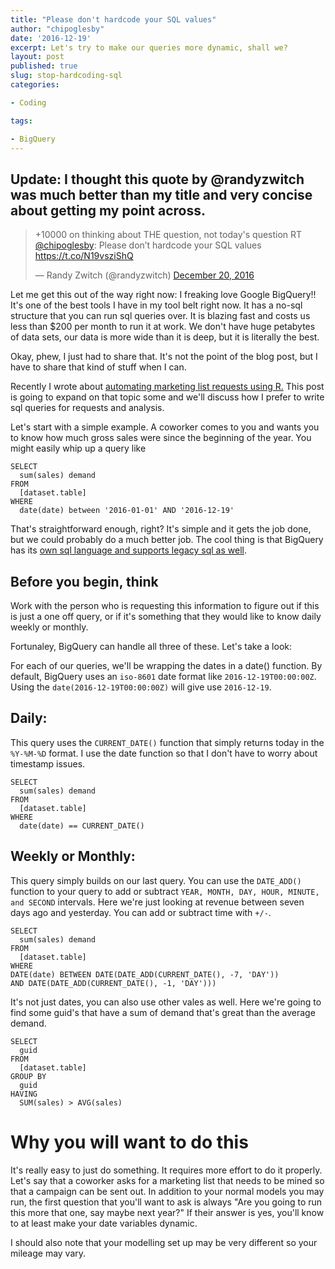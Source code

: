 ```yaml
---
title: "Please don't hardcode your SQL values"
author: "chipoglesby"
date: '2016-12-19'
excerpt: Let's try to make our queries more dynamic, shall we?
layout: post
published: true
slug: stop-hardcoding-sql
categories:

- Coding

tags:

- BigQuery
---
```

## Update: I thought this quote by @randyzwitch was much better than my title and very concise about getting my point across.
<blockquote class="twitter-tweet" data-lang="en"><p lang="en" dir="ltr">+10000 on thinking about THE question, not today&#39;s question RT <a href="https://twitter.com/chipoglesby">@chipoglesby</a>: Please don’t hardcode your SQL values <a href="https://t.co/N19vsziShQ">https://t.co/N19vsziShQ</a></p>&mdash; Randy Zwitch (@randyzwitch) <a href="https://twitter.com/randyzwitch/status/811343722092892160">December 20, 2016</a></blockquote>
<script async src="//platform.twitter.com/widgets.js" charset="utf-8"></script>

Let me get this out of the way right now: I freaking love Google BigQuery!! It's
one of the best tools I have in my tool belt right now. It has a no-sql
structure that you can run sql queries over. It is blazing fast and costs us
less than $200 per month to run it at work. We don't have huge petabytes of
data sets, our data is more wide than it is deep, but it is literally the best.

Okay, phew, I just had to share that. It's not the point of the blog post, but
I have to share that kind of stuff when I can.

Recently I wrote about [automating marketing list requests using R.](http://www.chipoglesby.com/2016/12/complex-list-requests/)
This post is going to expand on that topic some and we'll discuss how I prefer
to write sql queries for requests and analysis.

Let's start with a simple example. A coworker comes to you and wants you to know
how much gross sales were since the beginning of the year. You might easily whip
up a query like

````
SELECT
  sum(sales) demand
FROM
  [dataset.table]
WHERE
  date(date) between '2016-01-01' AND '2016-12-19'
````

That's straightforward enough, right? It's simple and it gets the job done, but
we could probably do a much better job. The cool thing is that BigQuery has its
[own sql language and supports legacy sql as well](https://cloud.google.com/bigquery/docs/reference/legacy-sql).

## Before you begin, think
Work with the person who is requesting this information to figure out if this is
just a one off query, or if it's something that they would like to know daily
weekly or monthly.

Fortunaley, BigQuery can handle all three of these. Let's take a look:

For each of our queries, we'll be wrapping the dates in a date() function. By
default, BigQuery uses an `iso-8601` date format like `2016-12-19T00:00:00Z`.
Using the `date(2016-12-19T00:00:00Z)` will give use `2016-12-19`.

## Daily:
This query uses the `CURRENT_DATE()` function that simply returns today in the
`%Y-%M-%D` format. I use the date function so that I don't have to worry about
timestamp issues.

````
SELECT
  sum(sales) demand
FROM
  [dataset.table]
WHERE
  date(date) == CURRENT_DATE()
````

## Weekly or Monthly:
This query simply builds on our last query. You can use the `DATE_ADD()`
function to your query to add or subtract
`YEAR, MONTH, DAY, HOUR, MINUTE, and SECOND` intervals. Here we're just looking
at revenue between seven days ago and yesterday. You can add or subtract time
with `+/-`.

````
SELECT
  sum(sales) demand
FROM
  [dataset.table]
WHERE
DATE(date) BETWEEN DATE(DATE_ADD(CURRENT_DATE(), -7, 'DAY'))
AND DATE(DATE_ADD(CURRENT_DATE(), -1, 'DAY')))
````

It's not just dates, you can also use other vales as well. Here we're going to
find some guid's that have a sum of demand that's great than the average demand.

````
SELECT
  guid
FROM
  [dataset.table]
GROUP BY
  guid
HAVING
  SUM(sales) > AVG(sales)
````

# Why you will want to do this

It's really easy to just do something. It requires more effort to do it properly.
Let's say that a coworker asks for a marketing list that needs to be mined so
that a campaign can be sent out. In addition to your normal models you may run,
the first question that you'll want to ask is always "Are you going to run this
more that one, say maybe next year?" If their answer is yes, you'll
know to at least make your date variables dynamic.

I should also note that your modelling set up may be very different so your
mileage may vary.
